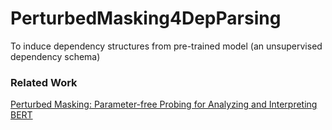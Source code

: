 # PerturbedMasking4DepParsing
To induce dependency structures from pre-trained model (an unsupervised dependency schema)


### Related Work
[Perturbed Masking: Parameter-free Probing for Analyzing and
Interpreting BERT
](https://aclanthology.org/2020.acl-main.383.pdf)
